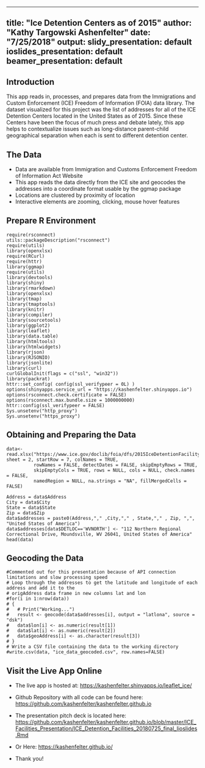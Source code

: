
---
title: "Ice Detention Centers as of 2015"
author: "Kathy Targowski Ashenfelter"
date: "7/25/2018"
output:
  slidy_presentation: default
  ioslides_presentation: default
  beamer_presentation: default
---
## Introduction

This app reads in, processes, and prepares data from the Immigrations and Custom Enforcement (ICE) Freedom of Information (FOIA) data library. The dataset visualized for this project was the list of addresses for all of the ICE Detention Centers located in the United States as of 2015. Since these Centers have been the focus of much press and debate lately, this app helps to contextualize issues such as long-distance parent-child geographical separation when each is sent to different detention center.




## The Data

- Data are available from Immigration and Customs Enforcement Freedom of Information Act Website
- This app reads the data directly from the ICE site and geocodes the addresses into a coordinate format usable by the ggmap package
- Locations are clustered by proximity of location
- Interactive elements are zooming, clicking, mouse hover features



##  Prepare R Environment

```{r setup, ECHO=TRUE}
require(rsconnect)
utils::packageDescription("rsconnect")
require(utils)
library(openxlsx)
require(RCurl)
require(httr)
library(ggmap)
require(utils)
library(devtools)
library(shiny)
library(rmarkdown)
library(openxlsx)
library(tmap)
library(tmaptools)
library(knitr)
library(compiler)
library(sourcetools)
library(ggplot2)
library(leaflet)
library(data.table)
library(htmltools)
library(htmlwidgets)
library(rjson)
library(RJSONIO)
library(jsonlite)
library(curl)
curlGlobalInit(flags = c("ssl", "win32"))
library(packrat)
httr::set_config( config(ssl_verifypeer = 0L) )
options(shinyapps.service_url = "https://kashenfelter.shinyapps.io")
options(rsconnect.check.certificate = FALSE)
options(rsconnect.max.bundle.size = 1000000000)
httr::config(ssl_verifypeer = FALSE)
Sys.unsetenv("http_proxy")
Sys.unsetenv("https_proxy")
```

## Obtaining and Preparing the Data

```{r, echo=TRUE}
data<- read.xlsx("https://www.ice.gov/doclib/foia/dfs/2015IceDetentionFacilityListing.xlsx", sheet = 2, startRow = 7, colNames = TRUE,
          rowNames = FALSE, detectDates = FALSE, skipEmptyRows = TRUE,
          skipEmptyCols = TRUE, rows = NULL, cols = NULL, check.names = FALSE,
          namedRegion = NULL, na.strings = "NA", fillMergedCells = FALSE)

Address = data$Address
City = data$City
State = data$State
Zip = data$Zip
data$addresses = paste0(Address,"," ,City,"," , State,"," , Zip, ",", "United States of America")
data$addresses[data$DETLOC=='WVNORTH'] <- "112 Northern Regional Correctional Drive, Moundsville, WV 26041, United States of America"
head(data)
```

## Geocoding the Data


```{r, echo=TRUE}
#Commented out for this presentation because of API connection limitations and slow processing speed 
# Loop through the addresses to get the latitude and longitude of each address and add it to the
# origAddress data frame in new columns lat and lon
#for(i in 1:nrow(data))
# {
#   # Print("Working...")
#   result <- geocode(data$addresses[i], output = "latlona", source = "dsk")
#   data$lon[i] <- as.numeric(result[1])
#   data$lat[i] <- as.numeric(result[2])
#   data$geoAddress[i] <- as.character(result[3])
# }
# Write a CSV file containing the data to the working directory
#write.csv(data, "ice_data_geocoded.csv", row.names=FALSE)

```



## Visit the Live App Online

- The live app is hosted at: https://kashenfelter.shinyapps.io/leaflet_ice/
- Github Repository with all code can be found here: https://github.com/kashenfelter/kashenfelter.github.io
- The presentation pitch deck is located here: https://github.com/kashenfelter/kashenfelter.github.io/blob/master/ICE_Facilities_Presentation/ICE_Detention_Facilities_20180725_final_Iioslides.Rmd
- Or Here: https://kashenfelter.github.io/

- Thank you!  
  


